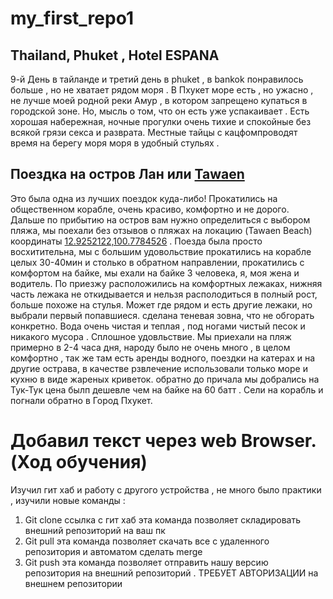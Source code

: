 # my_first_repo1

## Thailand, Phuket , Hotel ESPANA
9-й День в тайланде и третий день в phuket , в bankok понравилось больше , но не хватает рядом моря . В Пхукет море есть , но ужасно , не лучше моей родной реки Амур , в котором запрещено купаться в городской зоне. Но, мысль о том, что он есть уже успакаивает . Есть хорошая набережная, ночные прогулки очень тихие и спокойные без всякой грязи секса и разврата. Местные тайцы с кацфомпроводят время на берегу моря моря в удобный стульях .

## Поездка на остров Лан или [Tawaen](https://maps.app.goo.gl/1oK1a72hiu7LfSwX8)
Это была одна из лучших поездок куда-либо! Прокатились на общественном корабле, очень красиво, комфортно и не дорого.
Дальше по прибытию на остров вам нужно определиться с выбором пляжа, мы поехали без отзывов о пляжах на локацию (Tawaen Beach) координаты [12.9252122,100.7784526](https://maps.app.goo.gl/1oK1a72hiu7LfSwX8) . Поезда была просто восхитительна, мы с большим удовольствие прокатились на корабле целых 30-40мин и столько в обратном направлении, прокатились с комфортом на байке, мы ехали на байке 3 человека, я, моя жена и водитель. По приезжу расположились на комфортных лежаках, нижняя часть лежака не откидывается и нельзя располодиться в полный рост, больше похоже на стулья. Может где рядом и есть другие лежаки, но выбрали первый попавшиеся. сделана теневая зовна, что не обгорать конкретно. Вода очень чистая и теплая , под ногами чистый песок и никакого мусора . Сплошное удовльствие. Мы приехали на пляж примерно в 2-4 часа дня, народу было не очень много , в целом комфортно , так же там есть аренды водного, поездки на катерах и на другие острава, в качестве рзвлечение использовали только море и кухню в виде жареных криветок. обратно до причала мы добрались на Тук-Тук цена былп дешевле чем на байке на 60 батт . Сели на корабль и погнали обратно в Город Пхукет. 

# Добавил текст через web Browser. (Ход обучения)
Изучил гит хаб и работу с другого устройства , не много было практики , изучили новые команды : 
1. Git clone ссылка с гит хаб эта команда позволяет складировать внешний репозиторий на ваш пк 
2. Git pull эта команда позволяет скачать все с удаленного репозитория и автоматом сделать merge 
3. Git push эта команда позволяет отправить нашу версию репозитория на внешний репозиторий . ТРЕБУЕТ АВТОРИЗАЦИИ на внешнем репозитории 
